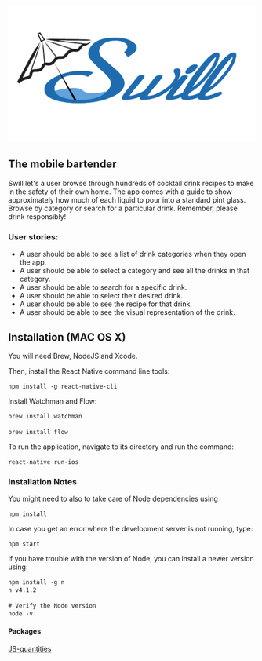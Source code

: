 ![Swill](/Swill/Swill2.png)
## The mobile bartender
Swill let's a user browse through hundreds of cocktail drink recipes to make in the safety of their own home. The app comes with a guide to show approximately how much of each liquid to pour into a standard pint glass. Browse by category or search for a particular drink. Remember, please drink responsibly!


### User stories:
* A user should be able to see a list of drink categories when they open the app.
* A user should be able to select a category and see all the drinks in that category.
* A user should be able to search for a specific drink.
* A user should be able to select their desired drink.
* A user should be able to see the recipe for that drink.
* A user should be able to see the visual representation of the drink.

## Installation (MAC OS X)

You will need Brew, NodeJS and Xcode.

Then, install the React Native command line tools:

```
npm install -g react-native-cli
```

Install Watchman and Flow:
```
brew install watchman

brew install flow
```

To run the application, navigate to its directory and run the command:

```
react-native run-ios
```

### Installation Notes

You might need to also to take care of Node dependencies using

```
npm install
```

In case you get an error where the development server is not running, type:

```
npm start
```

If you have trouble with the version of Node, you can install a newer version using:

```
npm install -g n
n v4.1.2

# Verify the Node version
node -v
```

#### Packages
[JS-quantities](https://github.com/gentooboontoo/js-quantities)
